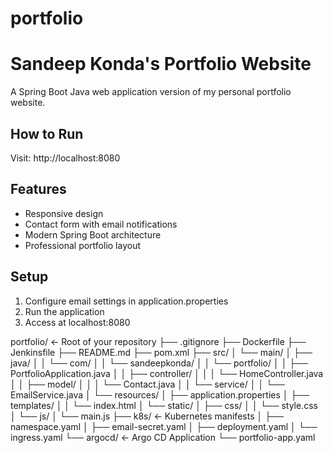 # portfolio

# Sandeep Konda's Portfolio Website

A Spring Boot Java web application version of my personal portfolio website.

## How to Run

Visit: http://localhost:8080

## Features
- Responsive design
- Contact form with email notifications
- Modern Spring Boot architecture
- Professional portfolio layout

## Setup
1. Configure email settings in application.properties
2. Run the application
3. Access at localhost:8080


portfolio/                           ← Root of your repository
├── .gitignore
├── Dockerfile
├── Jenkinsfile
├── README.md
├── pom.xml
├── src/
│   └── main/
│       ├── java/
│       │   └── com/
│       │       └── sandeepkonda/
│       │           └── portfolio/
│       │               ├── PortfolioApplication.java
│       │               ├── controller/
│       │               │   └── HomeController.java
│       │               ├── model/
│       │               │   └── Contact.java
│       │               └── service/
│       │                   └── EmailService.java
│       └── resources/
│           ├── application.properties
│           ├── templates/
│           │   └── index.html
│           └── static/
│               ├── css/
│               │   └── style.css
│               └── js/
│                   └── main.js
├── k8s/                             ← Kubernetes manifests
│   ├── namespace.yaml
│   ├── email-secret.yaml
│   ├── deployment.yaml
│   └── ingress.yaml
└── argocd/                          ← Argo CD Application
    └── portfolio-app.yaml
